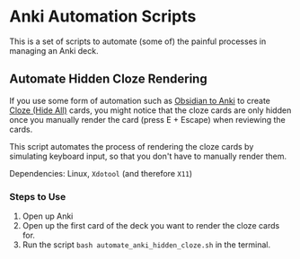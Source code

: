 # Anki Automation Scripts
This is a set of scripts to automate (some of) the painful processes in managing an Anki deck.


## Automate Hidden Cloze Rendering
If you use some form of automation such as [Obsidian to Anki](https://github.com/ObsidianToAnki/Obsidian_to_Anki) to create [Cloze (Hide All)](https://ankiweb.net/shared/info/1709973686) cards, you might notice that the cloze cards are only hidden once you manually render the card (press E + Escape) when reviewing the cards.

This script automates the process of rendering the cloze cards by simulating keyboard input, so that you don't have to manually render them.

Dependencies: Linux, `Xdotool` (and therefore `X11`)

### Steps to Use
1. Open up Anki
2. Open up the first card of the deck you want to render the cloze cards for.
4. Run the script `bash automate_anki_hidden_cloze.sh` in the terminal.